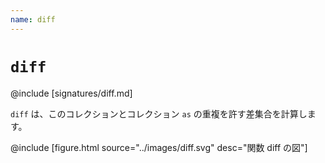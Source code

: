 ```yaml
---
name: diff
---
```


# `diff`

@include [signatures/diff.md]

`diff` は、このコレクションとコレクション `as` の重複を許す差集合を計算します。

@include [figure.html source="../images/diff.svg" desc="関数 diff の図"]
